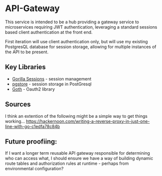 # API-Gateway

This service is intended to be a hub providing a gateway service to microservices requiring JWT authentication, leveraging a standard sessions based client authentication at the front end. 

First iteration will use client authentication only, but will use my existing PostgresQL database for session storage, allowing for multiple instances of the API to be present. 

## Key Libraries
* [Gorilla Sessions](https://github.com/gorilla/sessions) - session management
* [pgstore](https://github.com/antonlindstrom/pgstore) - session storage in PostGresql
* [Goth](https://github.com/markbates/goth) - Oauth2 library

## Sources
I think an extention of the following might be a simple way to get things working...
https://hackernoon.com/writing-a-reverse-proxy-in-just-one-line-with-go-c1edfa78c84b

## Future proofiing:
If I want a longer term reusable API gateway responsible for determining who can access what, I should ensure we have a way of building dynamic route tables and authorization rules at runtime - perhaps from environmental configuration? 


